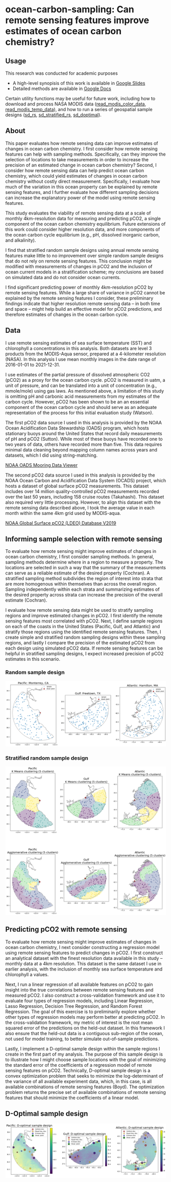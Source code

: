 # ocean-carbon-sampling: Can remote sensing features improve estimates of ocean carbon chemistry?

## Usage
This research was conducted for academic purposes
* A high-level synopisis of this work is available in [Google Slides](https://docs.google.com/presentation/d/1HFTMUDnAyxKrMTP1vbWBTwSq39sK34_PUYBl0RD5kGA/)
* Detailed methods are available in [Google Docs](https://docs.google.com/document/d/1YUstJvJRdajhcZSg2fykyrhjAi3K4NUiEEEGszuEIhY/)

Certain utility functions may be useful for future work, including how to download and process NASA MODIS data ([read_modis_color_data](notebooks/read_modis_color_data.ipynb), [read_modis_temp_data](notebooks/read_modis_temp_data.ipynb)), and how to run a series of geospatial sample designs ([sd_rs](notebooks/sd_rs.ipynb), [sd_stratified_rs](notebooks/sd_stratified_rs.ipynb), [sd_doptimal](notebooks/sd_doptimal.ipynb)).

## About
This paper evaluates how remote sensing data can improve estimates of changes in ocean carbon chemistry. I first consider how remote sensing features can help with sampling methods. Specifically, can they improve the selection of locations to take measurements in order to increase the precision of an estimated change in ocean carbon chemistry? Second, I consider how remote sensing data can help predict ocean carbon chemistry, which could yield estimates of changes in ocean carbon chemistry without costly direct measurement. Specifically, I evaluate how much of the variation in this ocean property can be explained by remote sensing features, and I further evaluate how different sampling decisions can increase the explanatory power of the model using remote sensing features.

This study evaluates the viability of remote sensing data at a scale of monthly 4km-resolution data for measuring and predicting pCO2, a single component of the ocean carbon chemistry equilibrium. Future extensions of this work could consider higher resolution data, and more components of the ocean carbon cycle equilibrium (e.g., pH, dissolved inorganic carbon, and alkalinity).

I find that stratified random sample designs using annual remote sensing features make little to no improvement over simple random sample designs that do not rely on remote sensing features. This conclusion might be modified with measurements of changes in pCO2 and the inclusion of ocean current models in a stratification scheme; my conclusions are based on simulated data and do not consider ocean currents. 

I find significant predicting power of monthly 4km-resolution pCO2 by remote sensing features. While a large share of variance in pCO2 cannot be explained by the remote sensing features I consider, these preliminary findings indicate that higher resolution remote sensing data – in both time and space – might help build an effective model for pCO2 predictions, and therefore estimates of changes in the ocean carbon cycle.

## Data
I use remote sensing estimates of sea surface temperature (SST) and chlorophyll a concentrations in this analysis. Both datasets are level 3 products from the MODIS-Aqua sensor, prepared at a 4-kilometer resolution (NASA). In this analysis I use mean monthly images in the date range of  2016-01-01 to 2021-12-31.

I use estimates of the partial pressure of dissolved atmospheric CO2 (pCO2) as a proxy for the ocean carbon cycle. pCO2 is measured in uatm, a unit of pressure, and can be translated into a unit of concentration (e.g., mmole/mole) using gas laws. As mentioned above, a limitation of this study is omitting pH and carbonic acid measurements from my estimates of the carbon cycle. However, pCO2 has been shown to be an an essential component of the ocean carbon cycle and should serve as an adequate representation of the process for this initial evaluation study (Watson).

The first pCO2 data source I used in this analysis is provided by the NOAA Ocean Acidification Data Stewardship (OADS) program, which hosts stationary buoys around the United States that record daily measurements of pH and pCO2 (Sutton). While most of these buoys have recorded one to two years of data, others have recorded more than five. This data requires minimal data cleaning beyond mapping column names across years and datasets, which I did using string-matching. 

[NOAA OADS Mooring Data Viewer](https://www.nodc.noaa.gov/oads/mooringviewer/)

The second pCO2 data source I used in this analysis is provided by the NOAA Ocean Carbon and Acidification Data System (OCADS) project, which hosts a dataset of global surface pCO2 measurements. This dataset includes over 14 million quality-controlled pCO2 measurements recorded over the last 50 years, including 158 cruise routes (Takahashi). This dataset also required very little processing. However, to align this dataset with the remote sensing data described above, I took the average value in each month within the same 4km grid used by MODIS-aqua. 

[NOAA Global Surface pCO2 (LDEO) Database V2019](ncei.noaa.gov/access/ocean-carbon-data-system/oceans/LDEO_Underway_Database/)

## Informing sample selection with remote sensing
To evaluate how remote sensing might improve estimates of changes in ocean carbon chemistry, I first consider sampling methods. In general, sampling methods determine where in a region to measure a property. The locations are selected in such a way that the summary of the measurements can serve as a reliable estimate of the desired property (Cochran). A stratified sampling method subdivides the region of interest into strata that are more homogenous within themselves than across the overall region. Sampling independently within each strata and summarizing estimates of the desired property across strata can increase the precision of the overall estimate (Cochran). 

I evaluate how remote sensing data might be used to stratify sampling regions and improve estimated changes in pCO2. I first identify the remote sensing features most correlated with pCO2. Next, I define sample regions on each of the coasts in the United States (Pacific, Gulf, and Atlantic) and stratify those regions using the identified remote sensing features. Then, I create simple and stratified random sampling designs within these sampling regions, and lastly I compare the precision of the estimated pCO2 from each design using simulated pCO2 data. If remote sensing features can be helpful in stratified sampling designs, I expect increased precision of pCO2 estimates in this scenario. 

### Random sample design
![Random sample designs](results/fig_rs.png)

### Stratified random sample design
![Stratified random sample designs](results/fig_stratified_rs.png)

## Predicting pCO2 with remote sensing
To evaluate how remote sensing might improve estimates of changes in ocean carbon chemistry, I next consider constructing a regression model using remote sensing features to predict changes in pCO2. I first construct an analytical dataset with the finest resolution data available in this study – monthly data at a 4km resolution. This dataset is the same dataset I use in earlier analysis, with the inclusion of monthly sea surface temperature and chlorophyll a values. 

Next, I run a linear regression of all available features on pCO2 to gain insight into the true correlations between remote sensing features and measured pCO2. I also construct a cross-validation framework and use it to evaluate four types of regression models, including Linear Regression, Lasso Regression, Decision Tree Regression, and Random Forest Regression. The goal of this exercise is to preliminarily explore whether other types of regression models may perform better at predicting pCO2. In the cross-validation framework, my metric of interest is the root mean squared error of the predictions on the held-out dataset. In this framework I also ensure that the held-out data is a contiguous sub-region of the ocean, not used for model training, to better simulate out-of-sample predictions.

Lastly, I implement a D-optimal sample design within the sample regions I create in the first part of my analysis. The purpose of this sample design is to illustrate how I might choose sample locations with the goal of minimizing the standard error of the coefficients of a regression model of remote sensing features on pCO2. Technically, D-optimal sample design is a convex optimization problem that seeks to minimize the log-determinant of the variance of all available experiment data, which, in this case, is all available combinations of remote sensing features (Boyd). The optimization problem returns the precise set of available combinations of remote sensing features that should minimize the coefficients of a linear model.

## D-Optimal sample design
![Doptimal sample design](results/fig_doptimal.png)


